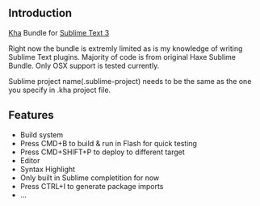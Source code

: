 ## Introduction
[Kha](https://github.com/KTXSoftware/Kha) Bundle for [Sublime Text 3](http://www.sublimetext.com/3)

Right now the bundle is extremly limited as is my knowledge of writing Sublime Text plugins. Majority of code is from original Haxe Sublime Bundle. Only OSX support is tested currently.

Sublime project name(.sublime-project) needs to be the same as the one you specify in .kha project file.

## Features

- Build system
 - Press CMD+B to build & run in Flash for quick testing
 - Press CMD+SHIFT+P to deploy to different target
- Editor
 - Syntax Highlight
 - Only built in Sublime completition for now
 - Press CTRL+I to generate package imports
- ...